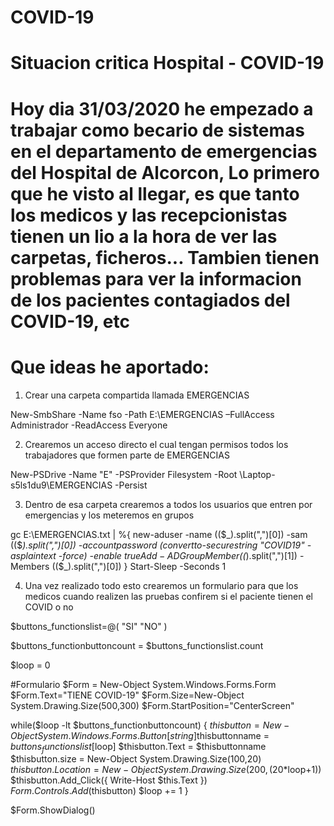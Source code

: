 # COVID-19

# Situacion critica Hospital - COVID-19

# Hoy dia 31/03/2020 he empezado a trabajar como becario de sistemas en el departamento de emergencias del Hospital de Alcorcon, Lo primero que he visto al llegar, es que tanto los medicos y las recepcionistas tienen un lio a la hora de ver las carpetas, ficheros... Tambien tienen problemas para ver la informacion de los pacientes contagiados del COVID-19, etc


# Que ideas he aportado:
    
    
  1. Crear una carpeta compartida llamada EMERGENCIAS
 	
New-SmbShare -Name fso -Path E:\EMERGENCIAS –FullAccess Administrador -ReadAccess Everyone


  2. Crearemos un acceso directo el cual tengan permisos todos los trabajadores que formen parte de EMERGENCIAS

 New-PSDrive -Name "E" -PSProvider Filesystem -Root \\Laptop-s5ls1du9\EMERGENCIAS -Persist

  3. Dentro de esa carpeta crearemos a todos los usuarios que entren por emergencias y los meteremos en grupos

 gc E:\EMERGENCIAS.txt | %{
    new-aduser -name (($_).split(",")[0]) -sam (($_).split(",")[0]) -accountpassword (convertto-securestring "COVID19" -asplaintext -force) -enable $true
    Add-ADGroupMember (($_).split(",")[1]) -Members (($_).split(",")[0])
    }
Start-Sleep -Seconds 1


 4. Una vez realizado todo esto crearemos un formulario para que los medicos cuando realizen las pruebas confirem si el paciente tienen el COVID o no

$buttons_functionslist=@(
	"SI"
	"NO"
)

$buttons_functionbuttoncount = $buttons_functionslist.count

$loop = 0

#Formulario
$Form = New-Object System.Windows.Forms.Form
$Form.Text="TIENE COVID-19"
$Form.Size=New-Object System.Drawing.Size(500,300)
$Form.StartPosition="CenterScreen"

while($loop -lt $buttons_functionbuttoncount)
	{
	$thisbutton = New-Object System.Windows.Forms.Button
	[string]$thisbuttonname = $buttons_functionslist[$loop]
	$thisbutton.Text = $thisbuttonname
	$thisbutton.size = New-Object System.Drawing.Size(100,20)
	$thisbutton.Location = New-Object System.Drawing.Size(200,(20*$loop+1))
	$thisbutton.Add_Click({
	        Write-Host $this.Text
		})
	$Form.Controls.Add($thisbutton)
	$loop += 1
	}

$Form.ShowDialog()
